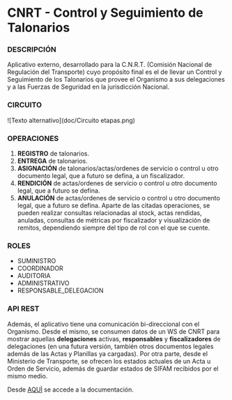 # CNRT - Control y Seguimiento de Talonarios

### DESCRIPCIÓN
Aplicativo externo, desarrollado para la C.N.R.T. (Comisión Nacional de Regulación del Transporte) cuyo propósito final es el de llevar un Control y Seguimiento de los Talonarios que provee el Organismo a sus delegaciones y a las Fuerzas de Seguridad en la jurisdicción Nacional.

### CIRCUITO
![Texto alternativo](doc/Circuito etapas.png)

### OPERACIONES
1.	**REGISTRO** de talonarios.
2.	**ENTREGA** de talonarios. 
3.	**ASIGNACIÓN** de talonarios/actas/ordenes de servicio o control u otro documento legal, que a futuro se defina, a un fiscalizador.
4.	**RENDICIÓN** de actas/ordenes de servicio o control u otro documento legal, que a futuro se defina.
5.	**ANULACIÓN** de actas/ordenes de servicio o control u otro documento legal, que a futuro se defina.
Aparte de las citadas operaciones, se pueden realizar consultas relacionadas al stock, actas rendidas, anuladas, consultas de métricas por fiscalizador y visualización de remitos, dependiendo siempre del tipo de rol con el que se cuente.

### ROLES
- SUMINISTRO
- COORDINADOR
- AUDITORIA
- ADMINISTRATIVO
- RESPONSABLE_DELEGACION

### API REST
Además, el aplicativo tiene una comunicación bi-direccional con el Organismo. Desde el mismo, se consumen datos de un WS de CNRT para mostrar aquellas **delegaciones** activas, **responsables** y **fiscalizadores** de delegaciones (en una futura versión, también otros documentos legales además de las Actas y Planillas ya cargadas). Por otra parte, desde el Ministerio de Transporte, se ofrecen los estados actuales de un Acta u Orden de Servicio, además de guardar estados de SIFAM recibidos por el mismo medio.

Desde [AQUÌ](http://intranet.transporte.gob.ar:8087/api/doc) se accede a la documentación.
